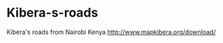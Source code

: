 Kibera-s-roads
==============

Kibera's roads from Nairobi Kenya http://www.mapkibera.org/download/
